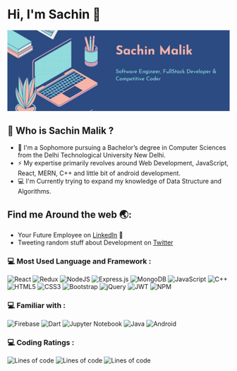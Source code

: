 # Hi, I'm Sachin :wave:

![ My Intro Image](images/github_header_3.JPG)

## 🤔 Who is Sachin Malik ?  
* 🏫 I'm a Sophomore pursuing a Bachelor’s degree in Computer Sciences from the Delhi Technological University New Delhi.   
* ⚡️ My expertise primarily revolves around Web Development, JavaScript, React, MERN, C++ and little bit of android development.  
* 💻 I'm Currently trying to expand my knowledge of Data Structure and Algorithms.  

## Find me Around the web :earth_asia::
* Your Future Employee on [LinkedIn](https://www.linkedin.com/in/sachin-malik-65b603197/) :office:  
* Tweeting random stuff about Development on [Twitter](https://twitter.com/SachinM66777739)  
    
    
 ### :computer: Most Used Language and Framework :
 ![React](https://img.shields.io/badge/react-%2320232a.svg?style=for-the-badge&logo=react&logoColor=%2361DAFB)
 ![Redux](https://img.shields.io/badge/redux-%23593d88.svg?style=for-the-badge&logo=redux&logoColor=white)
 ![NodeJS](https://img.shields.io/badge/node.js-6DA55F?style=for-the-badge&logo=node.js&logoColor=white)
 ![Express.js](https://img.shields.io/badge/express.js-%23404d59.svg?style=for-the-badge&logo=express&logoColor=%2361DAFB)
 ![MongoDB](https://img.shields.io/badge/MongoDB-%234ea94b.svg?style=for-the-badge&logo=mongodb&logoColor=white)
 ![JavaScript](https://img.shields.io/badge/javascript-%23323330.svg?style=for-the-badge&logo=javascript&logoColor=%23F7DF1E)
 ![C++](https://img.shields.io/badge/c++-%2300599C.svg?style=for-the-badge&logo=c%2B%2B&logoColor=white)
 ![HTML5](https://img.shields.io/badge/html5-%23E34F26.svg?style=for-the-badge&logo=html5&logoColor=white)
 ![CSS3](https://img.shields.io/badge/css3-%231572B6.svg?style=for-the-badge&logo=css3&logoColor=white)
 ![Bootstrap](https://img.shields.io/badge/bootstrap-%23563D7C.svg?style=for-the-badge&logo=bootstrap&logoColor=white)
 ![jQuery](https://img.shields.io/badge/jquery-%230769AD.svg?style=for-the-badge&logo=jquery&logoColor=white)
 ![JWT](https://img.shields.io/badge/JWT-black?style=for-the-badge&logo=JSON%20web%20tokens)
 ![NPM](https://img.shields.io/badge/NPM-%23000000.svg?style=for-the-badge&logo=npm&logoColor=white)
 
### :computer: Familiar with :
![Firebase](https://img.shields.io/badge/firebase-%23039BE5.svg?style=for-the-badge&logo=firebase)
![Dart](https://img.shields.io/badge/dart-%230175C2.svg?style=for-the-badge&logo=dart&logoColor=white)
![Jupyter Notebook](https://img.shields.io/badge/jupyter-%23FA0F00.svg?style=for-the-badge&logo=jupyter&logoColor=white)
![Java](https://img.shields.io/badge/java-%23ED8B00.svg?style=for-the-badge&logo=java&logoColor=white)
![Android](https://img.shields.io/badge/Android-3DDC84?style=for-the-badge&logo=android&logoColor=white)


### :computer: Coding Ratings :
![Lines of code](https://img.shields.io/badge/1000+%20Questions%20On%20LeetCode-orange)
![Lines of code](https://img.shields.io/badge/CodeChef%201655-blue)
![Lines of code](https://img.shields.io/badge/Ranked%2015th%20on%20InterviewBit%20(2018%20Batch)-orange)
